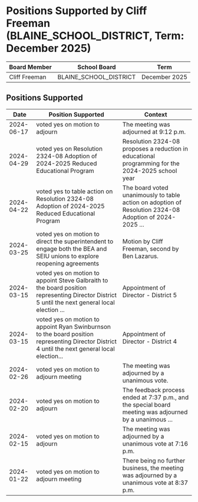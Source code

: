 # Positions Supported by Cliff Freeman (BLAINE_SCHOOL_DISTRICT, Term: December 2025)

| Board Member | School Board | Term |
|--------------|--------------|------|
| Cliff Freeman | BLAINE_SCHOOL_DISTRICT | December 2025 |

## Positions Supported

| Date       | Position Supported           | Context            |
|------------|------------------------------|--------------------|
| 2024-06-17 | voted yes on motion to adjourn | The meeting was adjourned at 9:12 p.m. |
| 2024-04-29 | voted yes on Resolution 2324-08 Adoption of 2024-2025 Reduced Educational Program | Resolution 2324-08 proposes a reduction in educational programming for the 2024-2025 school year |
| 2024-04-22 | voted yes to table action on Resolution 2324-08 Adoption of 2024-2025 Reduced Educational Program | The board voted unanimously to table action on adoption of Resolution 2324-08 Adoption of 2024-2025 ... |
| 2024-03-25 | voted yes on motion to direct the superintendent to engage both the BEA and SEIU unions to explore reopening agreements | Motion by Cliff Freeman, second by Ben Lazarus. |
| 2024-03-15 | voted yes on motion to appoint Steve Galbraith to the board position representing Director District 5 until the next general local election ... | Appointment of Director - District 5 |
| 2024-03-15 | voted yes on motion to appoint Ryan Swinburnson to the board position representing Director District 4 until the next general local election... | Appointment of Director - District 4 |
| 2024-02-26 | voted yes on motion to adjourn meeting | The meeting was adjourned by a unanimous vote. |
| 2024-02-20 | voted yes on motion to adjourn | The feedback process ended at 7:37 p.m., and the special board meeting was adjourned by a unanimous ... |
| 2024-02-15 | voted yes on motion to adjourn | The meeting was adjourned by a unanimous vote at 7:16 p.m. |
| 2024-01-22 | voted yes on motion to adjourn meeting | There being no further business, the meeting was adjourned by a unanimous vote at 8:37 p.m. |

